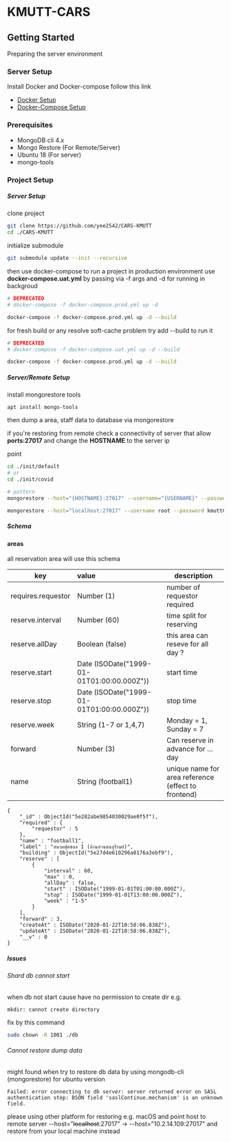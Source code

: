 # KMUTT-CARS

## Getting Started

Preparing the server environment

### Server Setup

Install Docker and Docker-compose follow this link

- [Docker Setup](https://www.digitalocean.com/community/tutorials/how-to-install-and-use-docker-on-ubuntu-18-04)
- [Docker-Compose Setup](https://www.digitalocean.com/community/tutorials/how-to-install-docker-compose-on-ubuntu-18-04)

### Prerequisites

- MongoDB cli 4.x
- Mongo Restore (For Remote/Server)
- Ubuntu 18 (For server)
- mongo-tools

### Project Setup

##### Server Setup

clone project

```sh
git clone https://github.com/yee2542/CARS-KMUTT
cd ./CARS-KMUTT
```

initialize submodule

```sh
git submodule update --init --recursive
```

then use docker-compose to run a project in production environment use **docker-compose.uat.yml** by passing via -f args and -d for running in backgroud

```sh
# DEPRECATED
# docker-compose -f docker-compose.prod.yml up -d

docker-compose -f docker-compose.prod.yml up -d --build
```

for fresh build or any resolve soft-cache problem try add --build to run it

```sh
# DEPRECATED
# docker-compose -f docker-compose.uat.yml up -d --build

docker-compose -f docker-compose.prod.yml up -d --build
```

##### Server/Remote Setup

install mongorestore tools

```
apt install mongo-tools
```

then dump a area, staff data to database via mongorestore

if you're restoring from remote check a connectivity of server that allow **ports:27017** and change the **HOSTNAME** to the server ip

point

```sh
cd ./init/default
# or
cd ./init/covid

# pattern
mongorestore --host="{HOSTNAME}:27017" --username="{USERNAME}" --password="{PASSWORD}" --authenticationDatabase="{ROLE}"

mongorestore --host="localhost:27017" --username root --password kmuttC@Rs2020 --authenticationDatabase admin
```

##### Schema

#### areas

all reservation area will use this schema

| key                | value                                      | description                                         |
| ------------------ | :----------------------------------------- | --------------------------------------------------- |
| requires.requestor | Number (1)                                 | number of requestor required                        |
| reserve.interval   | Number (60)                                | time split for reserving                            |
| reserve.allDay     | Boolean (false)                            | this area can reseve for all day ?                  |
| reserve.start      | Date (ISODate("1999-01-01T01:00:00.000Z")) | start time                                          |
| reserve.stop       | Date (ISODate("1999-01-01T01:00:00.000Z")) | stop time                                           |
| reserve.week       | String (1-7 or 1,4,7)                      | Monday = 1, Sunday = 7                              |
| forward            | Number (3)                                 | Can reserve in advance for ... day                  |
| name               | String (football1)                         | unique name for area reference (effect to frontend) |

```JS
{
    "_id" : ObjectId("5e282abe9854030029ae0f5f"),
    "required" : {
        "requestor" : 5
    },
    "name" : "football1",
    "label" : "สนามฟุตซอล 1 (ด้านสวนธนบุรีรมย์)",
    "building" : ObjectId("5e27d4e610296a0176a3ebf9"),
    "reserve" : [
        {
            "interval" : 60,
            "max" : 0,
            "allDay" : false,
            "start" : ISODate("1999-01-01T01:00:00.000Z"),
            "stop" : ISODate("1999-01-01T13:00:00.000Z"),
            "week" : "1-5"
        }
    ],
    "forward" : 3,
    "createAt" : ISODate("2020-01-22T10:58:06.838Z"),
    "updateAt" : ISODate("2020-01-22T10:58:06.838Z"),
    "__v" : 0
}
```

##### Issues

###### Shard db cannot start
when db not start cause have no permission to create dir e.g.

`mkdir: cannot create directory`

fix by this command

```sh
sudo chown -R 1001 ./db
```

###### Cannot restore dump data
might found when try to restore db data by using mongodb-cli (mongorestore) for ubuntu version
```
Failed: error connecting to db server: server returned error on SASL authentication step: BSON field 'saslContinue.mechanism' is an unknown field.
```
please using other platform for restoring e.g. macOS and point host to remote server
--host="~~localhost~~:27017" -> --host="10.2.14.109:27017"
and restore from your local machine instead
